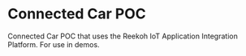 # Connected Car POC

Connected Car POC that uses the Reekoh IoT Application Integration Platform. For use in demos.
